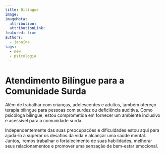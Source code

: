 ```yaml
---
title: Bilíngue
image:
imageMeta:
  attribution:
  attributionLink:
featured: true
authors: 
  - janaína
tags:
  - new
  - psicologia
---
```


# Atendimento Bilíngue para a Comunidade Surda

Além de trabalhar com crianças, adolescentes e adultos, também ofereço terapia bilíngue para pessoas com surdez ou deficiência auditiva. Como psicóloga bilíngue, estou comprometida em fornecer um ambiente inclusivo e acessível para a comunidade surda.

Independentemente das suas preocupações e dificuldades estou aqui para ajudá-lo a superar os desafios da vida e alcançar uma saúde mental. Juntos, iremos trabalhar o fortalecimento de suas habilidades, melhorar seus relacionamentos e promover uma sensação de bem-estar emocional.
